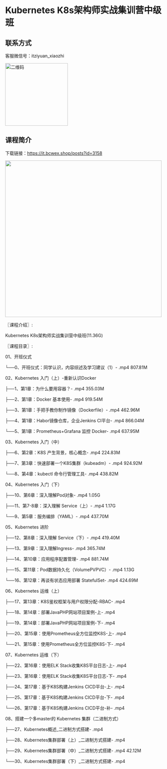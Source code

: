 # Kubernetes K8s架构师实战集训营中级班

## 联系方式

客服微信号：itziyuan_xiaozhi

<img src="https://ziyuanyun.oss-cn-guangzhou.aliyuncs.com/common/20240614073449/666b82192834a.jpg" width="200" height="200" alt="二维码">

## 课程简介

下载链接：https://it.bcwex.shop/posts?id=3158

<img src="https://ziyuanyun.oss-cn-guangzhou.aliyuncs.com/yun/20240515185030/66449376f07d1.jpg" width="500" alt="">

  〖课程介绍〗:

 Kubernetes K8s架构师实战集训营中级班(11.36G)

 〖课程目录〗:

 01、开班仪式

 └──0、开班仪式：同学认识，内容综述及学习建议（1）- .mp4 807.81M

 02、Kubernetes 入门（上）-重新认识Docker

 ├──1、第1章：为什么要用容器？- .mp4 355.03M

 ├──2、第1章：Docker 基本使用- .mp4 919.54M

 ├──3、第1章：手把手教你制作镜像（Dockerfile）- .mp4 462.96M

 ├──4、第1章：Habor镜像仓库，企业Jenkins CI平台- .mp4 866.04M

 └──5、第1章：Prometheus+Grafana 监控 Docker- .mp4 637.95M

 03、Kubernetes 入门（中）

 ├──6、第2章：K8S 产生背景，核心概念- .mp4 224.83M

 ├──7、第3章：快速部署一个K8S集群（kubeadm）- .mp4 924.92M

 └──8、第4章：kubectl 命令行管理工具- .mp4 438.82M

 04、Kubernetes 入门（下）

 ├──10、第6章：深入理解Pod对象- .mp4 1.05G

 ├──11、第7-8章：深入理解 Service（上）- .mp4 1.17G

 └──9、第5章：服务编排（YAML）- .mp4 437.70M

 05、Kubernetes 进阶

 ├──12、第8章：深入理解 Service（下）- .mp4 419.40M

 ├──13、第9章：深入理解Ingress- .mp4 365.74M

 ├──14、第10章：应用程序配置管理- .mp4 881.74M

 ├──15、第11章：Pod数据持久化（VolumePVPVC）- .mp4 1.13G

 └──16、第12章：再谈有状态应用部署 StatefulSet- .mp4 424.69M

 06、Kubernetes 运维（上）

 ├──17、第13章：K8S鉴权框架与用户权限分配-RBAC- .mp4

 ├──18、第14章：部署JavaPHP网站项目案例-上- .mp4

 ├──19、第14章：部署JavaPHP网站项目案例-下- .mp4

 ├──20、第15章：使用Prometheus全方位监控K8S-上- .mp4

 └──21、第15章：使用Prometheus全方位监控K8S-下- .mp4

 07、Kubernetes 运维（下）

 ├──22、第16章：使用ELK Stack收集K8S平台日志-上- .mp4

 ├──23、第16章：使用ELK Stack收集K8S平台日志-下- .mp4

 ├──24、第17章：基于K8S构建Jenkins CICD平台-上- .mp4

 ├──25、第17章：基于K8S构建Jenkins CICD平台-下- .mp4

 └──26、第17章：基于K8S构建Jenkins CICD平台-补- .mp4

 08、搭建一个多master的 Kubernetes 集群（二进制方式）

 ├──27、Kubernetes概述_二进制方式搭建- .mp4

 ├──28、Kubernetes集群部署（上）_二进制方式搭建- .mp4

 ├──29、Kubernetes集群部署（中）_二进制方式搭建- .mp4 42.12M

 └──30、Kubernetes集群部署（下）_二进制方式搭建- .mp4

  